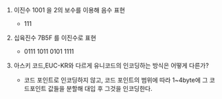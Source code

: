 1. 이진수 1001 을 2의 보수를 이용해 음수 표현
   
   - 111

2. 십육진수 7B5F 를 이진수로 표현
   
   - 0111 1011 0101 1111

3. 아스키 코드,EUC-KR와 다르게 유니코드의 인코딩하는 방식은 어떻게 다른가?
   
   - 코드 포인트로 인코딩하지 않고, 코드 포인트의 범위에 따라 1~4byte에 그 코드포인트 값들을 분할해 대입 후 그것을 인코딩한다.


